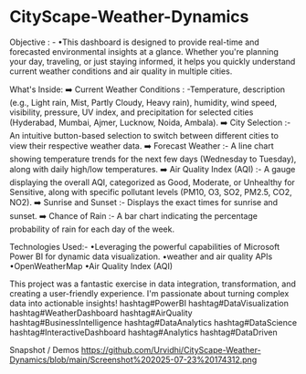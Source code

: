 # CityScape-Weather-Dynamics
Objective : -
•This dashboard is designed to provide real-time and forecasted environmental insights at a glance. Whether you're planning your day, traveling, or just staying informed, it helps you quickly understand current weather conditions and air quality in multiple cities.

What's Inside:
➡️ Current Weather Conditions : -Temperature, description (e.g., Light rain, Mist, Partly Cloudy, Heavy rain), humidity, wind speed, visibility, pressure, UV index, and precipitation for selected cities (Hyderabad, Mumbai, Ajmer, Lucknow, Noida, Ambala).
➡️ City Selection :- An intuitive button-based selection to switch between different cities to view their respective weather data.
➡️ Forecast Weather :- A line chart showing temperature trends for the next few days (Wednesday to Tuesday), along with daily high/low temperatures.
➡️ Air Quality Index (AQI) :- A gauge displaying the overall AQI, categorized as Good, Moderate, or Unhealthy for Sensitive, along with specific pollutant levels (PM10, O3, SO2, PM2.5, CO2, NO2).
➡️ Sunrise and Sunset :- Displays the exact times for sunrise and sunset.
➡️ Chance of Rain :- A bar chart indicating the percentage probability of rain for each day of the week.

Technologies Used:-
•Leveraging the powerful capabilities of Microsoft Power BI for dynamic data visualization.
•weather and air quality APIs
•OpenWeatherMap
•Air Quality Index (AQI)

This project was a fantastic exercise in data integration, transformation, and creating a user-friendly experience. I'm passionate about turning complex data into actionable insights!
hashtag#PowerBI hashtag#DataVisualization hashtag#WeatherDashboard hashtag#AirQuality hashtag#BusinessIntelligence hashtag#DataAnalytics hashtag#DataScience hashtag#InteractiveDashboard hashtag#Analytics hashtag#DataDriven

Snapshot /  Demos
https://github.com/Urvidhi/CityScape-Weather-Dynamics/blob/main/Screenshot%202025-07-23%20174312.png
